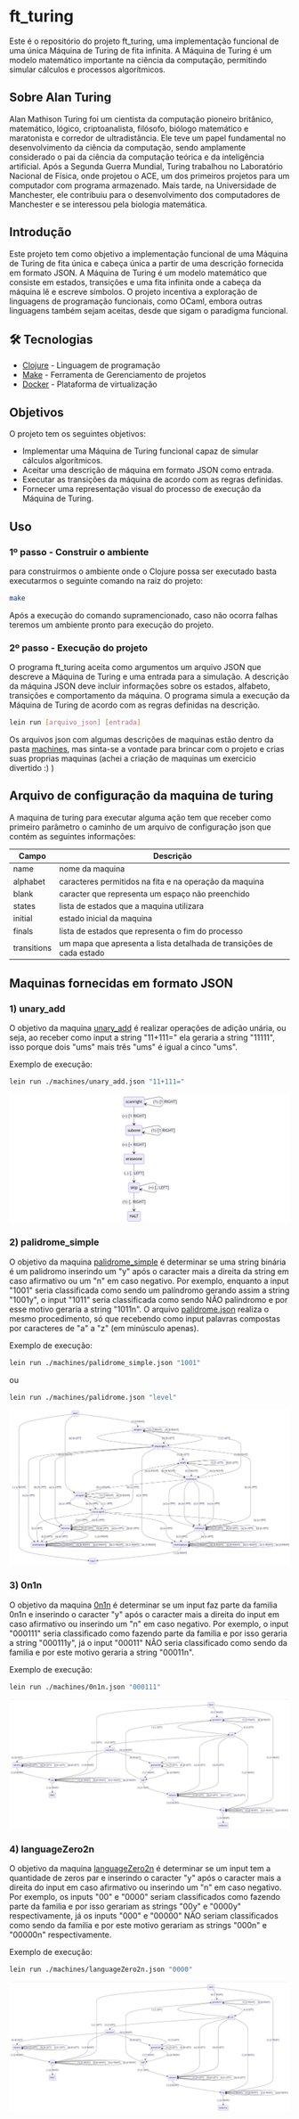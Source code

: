 # ft_turing

Este é o repositório do projeto ft_turing, uma implementação funcional de uma única Máquina de Turing de fita infinita. A Máquina de Turing é um modelo matemático importante na ciência da computação, permitindo simular cálculos e processos algorítmicos.

## Sobre Alan Turing

Alan Mathison Turing foi um cientista da computação pioneiro britânico, matemático, lógico, criptoanalista, filósofo, biólogo matemático e maratonista e corredor de ultradistância. Ele teve um papel fundamental no desenvolvimento da ciência da computação, sendo amplamente considerado o pai da ciência da computação teórica e da inteligência artificial. Após a Segunda Guerra Mundial, Turing trabalhou no Laboratório Nacional de Física, onde projetou o ACE, um dos primeiros projetos para um computador com programa armazenado. Mais tarde, na Universidade de Manchester, ele contribuiu para o desenvolvimento dos computadores de Manchester e se interessou pela biologia matemática.

## Introdução

Este projeto tem como objetivo a implementação funcional de uma Máquina de Turing de fita única e cabeça única a partir de uma descrição fornecida em formato JSON. A Máquina de Turing é um modelo matemático que consiste em estados, transições e uma fita infinita onde a cabeça da máquina lê e escreve símbolos. O projeto incentiva a exploração de linguagens de programação funcionais, como OCaml, embora outras linguagens também sejam aceitas, desde que sigam o paradigma funcional.

## 🛠️ Tecnologias

* [Clojure](https://clojure.org/) - Linguagem de programação
* [Make](https://www.gnu.org/software/make) - Ferramenta de Gerenciamento de projetos
* [Docker](https://www.docker.com/) - Plataforma de virtualização

## Objetivos

O projeto tem os seguintes objetivos:

* Implementar uma Máquina de Turing funcional capaz de simular cálculos algorítmicos.
* Aceitar uma descrição de máquina em formato JSON como entrada.
* Executar as transições da máquina de acordo com as regras definidas.
* Fornecer uma representação visual do processo de execução da Máquina de Turing.

## Uso
### 1º passo - Construir o ambiente

para construirmos o ambiente onde o Clojure possa ser executado  basta executarmos o seguinte comando na raiz do projeto:
```bash
make
```
Após a execução do comando supramencionado, caso não ocorra falhas teremos um ambiente pronto para execução do projeto.

### 2º passo - Execução do projeto

O programa ft_turing aceita como argumentos um arquivo JSON que descreve a Máquina de Turing e uma entrada para a simulação. A descrição da máquina JSON deve incluir informações sobre os estados, alfabeto, transições e comportamento da máquina. O programa simula a execução da Máquina de Turing de acordo com as regras definidas na descrição.

```bash
lein run [arquivo_json] [entrada]
```
Os arquivos json com algumas descrições de maquinas estão dentro da pasta [machines](https://github.com/DaviPrograme/ft_turing/tree/main/machines), mas sinta-se a vontade para brincar com o projeto e crias suas proprias maquinas (achei a criação de maquinas um exercicio divertido :) )

## Arquivo de configuração da maquina de turing

A maquina de turing para executar alguma ação tem que receber como primeiro parâmetro o caminho de um arquivo de configuração json que contém as seguintes informações:


| Campo          | Descrição                                                             |
|----------------|-----------------------------------------------------------------------|
| name           | nome da maquina                                                       |
| alphabet       | caracteres permitidos na fita e na operação da maquina                |
| blank          | caracter que representa um espaço não preenchido                      |
| states         | lista de estados que a maquina utilizara                              |
| initial        | estado inicial da maquina                                             |
| finals         | lista de estados que representa o fim do processo                     |
| transitions    | um mapa que apresenta a lista detalhada de transições de cada estado  |


## Maquinas fornecidas em formato JSON

### 1) unary_add

O objetivo da maquina [unary_add](https://github.com/DaviPrograme/ft_turing/blob/main/machines/unary_add.json) é realizar operações de adição unária, ou seja, ao receber como input a string "11+111=" ela geraria a string "11111", isso porque dois "ums" mais três "ums" é igual a cinco "ums".

Exemplo de execução:
```bash
lein run ./machines/unary_add.json "11+111="
```

![mapa de estados da unary_add](https://github.com/DaviPrograme/ft_turing/blob/main/unary_add.png)


### 2) palidrome_simple

O objetivo da maquina [palidrome_simple](https://github.com/DaviPrograme/ft_turing/blob/main/machines/palidrome_simple.json) é determinar se uma string binária é um palidromo inserindo um "y" após o caracter mais a direita da string em caso afirmativo ou um "n" em caso negativo. Por exemplo, enquanto a input "1001" seria classificada como sendo um palíndromo gerando assim a string "1001y", o input "1011" seria classificada como sendo NÃO palíndromo e por esse motivo geraria a string "1011n". O arquivo [palidrome.json](https://github.com/DaviPrograme/ft_turing/blob/main/machines/palidrome.json) realiza o mesmo procedimento, só que recebendo como input palavras compostas por caracteres de "a" a "z" (em minúsculo apenas).

Exemplo de execução:
```bash
lein run ./machines/palidrome_simple.json "1001"
```

ou 

```bash
lein run ./machines/palidrome.json "level"
```

![mapa de estados do palidrome_simple](https://github.com/DaviPrograme/ft_turing/blob/main/palidrome_simple.png)


### 3) 0n1n

O objetivo da maquina [0n1n](https://github.com/DaviPrograme/ft_turing/blob/main/machines/0n1n.json) é determinar se um input faz parte da familia 0n1n e inserindo o caracter "y" após o caracter mais a direita do input em caso afirmativo ou inserindo um "n" em caso negativo. Por exemplo, o input "000111" seria classificado como fazendo parte da familia e por isso geraria a string "000111y", já o input "00011" NÃO seria classificado como sendo da familia e por este motivo geraria a string "00011n".

Exemplo de execução:
```bash
lein run ./machines/0n1n.json "000111"
```

![mapa de estados do 0n1n](https://github.com/DaviPrograme/ft_turing/blob/main/0n1n.png)


### 4) languageZero2n

O objetivo da maquina [languageZero2n](https://github.com/DaviPrograme/ft_turing/blob/main/machines/languageZero2n.json) é determinar se um input tem a quantidade de zeros par e inserindo o caracter "y" após o caracter mais a direita do input em caso afirmativo ou inserindo um "n" em caso negativo. Por exemplo, os inputs "00" e "0000" seriam classificados como fazendo parte da familia e por isso gerariam as strings "00y" e "0000y" respectivamente, já os inputs "000" e "00000" NÃO seriam classificados como sendo da familia e por este motivo gerariam as strings "000n" e "00000n" respectivamente.

Exemplo de execução:
```bash
lein run ./machines/languageZero2n.json "0000"
```

![mapa de estados do 0n1n](https://github.com/DaviPrograme/ft_turing/blob/main/0n1n.png)



